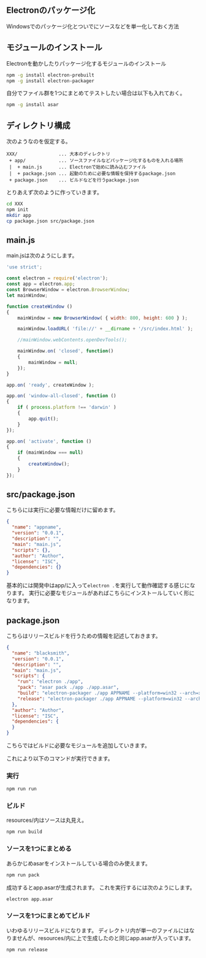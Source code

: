 ## Electronのパッケージ化

Windowsでのパッケージ化とついでにソースなどを単一化しておく方法

## モジュールのインストール

Electronを動かしたりパッケージ化するモジュールのインストール

```sh
npm -g install electron-prebuilt
npm -g install electron-packager
```

自分でファイル群を1つにまとめてテストしたい場合は以下も入れておく。

```sh
npm -g install asar
```

## ディレクトリ構成

次のようなのを仮定する。

```
XXX/               ... 大本のディレクトリ
 + app/            ... ソースファイルなどパッケージ化するものを入れる場所
 |  + main.js      ... Electronで始めに読み込むファイル
 |  + package.json ... 起動のために必要な情報を保持するpackage.json
 + package.json    ... ビルドなどを行うpackage.json
```

とりあえず次のように作っていきます。

```sh
cd XXX
npm init
mkdir app
cp package.json src/package.json
```

## main.js

main.jsは次のようにします。

```js
'use strict';

const electron = require('electron');
const app = electron.app;
const BrowserWindow = electron.BrowserWindow;
let mainWindow;

function createWindow ()
{
	mainWindow = new BrowserWindow( { width: 800, height: 600 } );

	mainWindow.loadURL( 'file://' + __dirname + '/src/index.html' );

	//mainWindow.webContents.openDevTools();

	mainWindow.on( 'closed', function()
	{
		mainWindow = null;
	});
}

app.on( 'ready', createWindow );

app.on( 'window-all-closed', function ()
{
	if ( process.platform !== 'darwin' )
	{
		app.quit();
	}
});

app.on( 'activate', function ()
{
	if (mainWindow === null)
	{
		createWindow();
	}
});
```

## src/package.json

こちらには実行に必要な情報だけに留めます。

```json
{
  "name": "appname",
  "version": "0.0.1",
  "description": "",
  "main": "main.js",
  "scripts": {},
  "author": "Author",
  "license": "ISC",
  "dependencies": {}
}
```

基本的には開発中はapp/に入って`electron .`を実行して動作確認する感じになります。
実行に必要なモジュールがあればこちらにインストールしていく形になります。

## package.json

こちらはリリースビルドを行うための情報を記述しておきます。

```json
{
  "name": "blacksmith",
  "version": "0.0.1",
  "description": "",
  "main": "main.js",
  "scripts": {
    "run": "electron ./app",
    "pack": "asar pack ./app ./app.asar",
    "build": "electron-packager ./app APPNAME --platform=win32 --arch=x64 --version=0.37.2 --overwrite",
    "release": "electron-packager ./app APPNAME --platform=win32 --arch=x64 --version=0.37.2 --overwrite --asar"
  },
  "author": "Author",
  "license": "ISC",
  "dependencies": {
  }
}
```

こちらではビルドに必要なモジュールを追加していきます。

これにより以下のコマンドが実行できます。

### 実行

```sh
npm run run
```

### ビルド

resources/内はソースは丸見え。

```sh
npm run build
```

### ソースを1つにまとめる

あらかじめasarをインストールしている場合のみ使えます。

```sh
npm run pack
```

成功するとapp.asarが生成されます。
これを実行するには次のようにします。

```sh
electron app.asar
```

### ソースを1つにまとめてビルド

いわゆるリリースビルドになります。
ディレクトリ内が単一のファイルにはなりませんが、resources/内に上で生成したのと同じapp.asarが入っています。

```sh
npm run release
```

